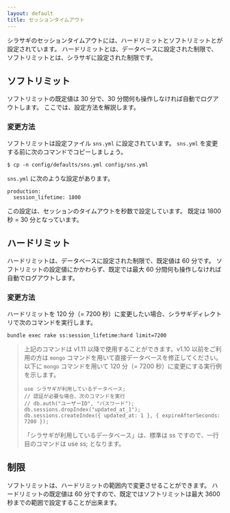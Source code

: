 ```yaml
---
layout: default
title: セッションタイムアウト
---
```


シラサギのセッションタイムアウトには、ハードリミットとソフトリミットとが設定されています。
ハードリミットとは、データベースに設定された制限で、ソフトリミットとは、シラサギに設定された制限です。

## ソフトリミット

ソフトリミットの既定値は 30 分で、30 分間何も操作しなければ自動でログアウトします。
ここでは、設定方法を解説します。

### 変更方法

ソフトリミットは設定ファイル `sns.yml` に設定されています。
`sns.yml` を変更する前に次のコマンドでコピーしましょう。

~~~
$ cp -n config/defaults/sns.yml config/sns.yml
~~~

`sns.yml` に次のような設定があります。

~~~
production:
  session_lifetime: 1800
~~~

この設定は、セッションのタイムアウトを秒数で設定しています。
既定は 1800 秒 = 30 分となっています。

## ハードリミット

ハードリミットは、データベースに設定された制限で、既定値は 60 分です。
ソフトリミットの設定値にかかわらず、既定では最大 60 分間何も操作しなければ自動でログアウトします。

### 変更方法

ハードリミットを 120 分（= 7200 秒）に変更したい場合、シラサギディレクトリで次のコマンドを実行します。

~~~
bundle exec rake ss:session_lifetime:hard limit=7200
~~~

> 上記のコマンドは v1.11 以降で使用することができます。v1.10 以前をご利用の方は `mongo` コマンドを用いて直接データベースを修正してください。以下に `mongo` コマンドを用いて 120 分（= 7200 秒）に変更にする実行例を示します。
> 
> ~~~
> use シラサギが利用しているデータベース;
> // 認証が必要な場合、次のコマンドを実行
> // db.auth("ユーザーID", "パスワード");
> db.sessions.dropIndex("updated_at_1");
> db.sessions.createIndex({ updated_at: 1 }, { expireAfterSeconds: 7200 });
> ~~~
> 
> 「シラサギが利用しているデータベース」は、標準は ss ですので、一行目のコマンドは use ss; となります。

## 制限

ソフトリミットは、ハードリミットの範囲内で変更させることができます。
ハードリミットの既定値は 60 分ですので、既定ではソフトリミットは最大 3600 秒までの範囲で設定することが出来ます。
